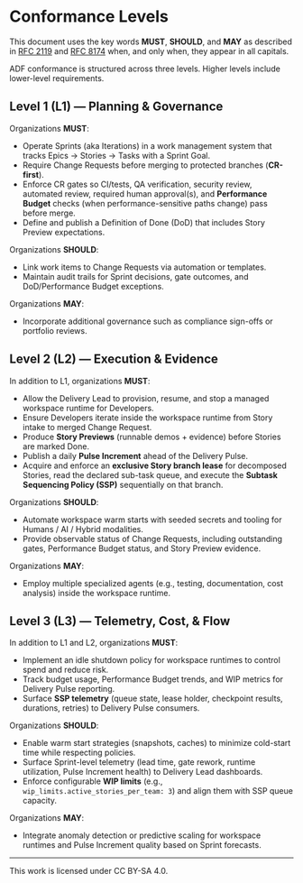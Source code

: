 # Conformance Levels

This document uses the key words **MUST**, **SHOULD**, and **MAY** as described in [RFC 2119](https://www.rfc-editor.org/rfc/rfc2119) and [RFC 8174](https://www.rfc-editor.org/rfc/rfc8174) when, and only when, they appear in all capitals.

ADF conformance is structured across three levels. Higher levels include lower-level requirements.

## Level 1 (L1) — Planning & Governance
Organizations **MUST**:
- Operate Sprints (aka Iterations) in a work management system that tracks Epics → Stories → Tasks with a Sprint Goal.
- Require Change Requests before merging to protected branches (**CR-first**).
- Enforce CR gates so CI/tests, QA verification, security review, automated review, required human approval(s), and **Performance Budget** checks (when performance-sensitive paths change) pass before merge.
- Define and publish a Definition of Done (DoD) that includes Story Preview expectations.

Organizations **SHOULD**:
- Link work items to Change Requests via automation or templates.
- Maintain audit trails for Sprint decisions, gate outcomes, and DoD/Performance Budget exceptions.

Organizations **MAY**:
- Incorporate additional governance such as compliance sign-offs or portfolio reviews.

## Level 2 (L2) — Execution & Evidence
In addition to L1, organizations **MUST**:
- Allow the Delivery Lead to provision, resume, and stop a managed workspace runtime for Developers.
- Ensure Developers iterate inside the workspace runtime from Story intake to merged Change Request.
- Produce **Story Previews** (runnable demos + evidence) before Stories are marked Done.
- Publish a daily **Pulse Increment** ahead of the Delivery Pulse.
- Acquire and enforce an **exclusive Story branch lease** for decomposed Stories, read the declared sub-task queue, and execute the **Subtask Sequencing Policy (SSP)** sequentially on that branch.

Organizations **SHOULD**:
- Automate workspace warm starts with seeded secrets and tooling for Humans / AI / Hybrid modalities.
- Provide observable status of Change Requests, including outstanding gates, Performance Budget status, and Story Preview evidence.

Organizations **MAY**:
- Employ multiple specialized agents (e.g., testing, documentation, cost analysis) inside the workspace runtime.

## Level 3 (L3) — Telemetry, Cost, & Flow
In addition to L1 and L2, organizations **MUST**:
- Implement an idle shutdown policy for workspace runtimes to control spend and reduce risk.
- Track budget usage, Performance Budget trends, and WIP metrics for Delivery Pulse reporting.
- Surface **SSP telemetry** (queue state, lease holder, checkpoint results, durations, retries) to Delivery Pulse consumers.

Organizations **SHOULD**:
- Enable warm start strategies (snapshots, caches) to minimize cold-start time while respecting policies.
- Surface Sprint-level telemetry (lead time, gate rework, runtime utilization, Pulse Increment health) to Delivery Lead dashboards.
- Enforce configurable **WIP limits** (e.g., `wip_limits.active_stories_per_team: 3`) and align them with SSP queue capacity.

Organizations **MAY**:
- Integrate anomaly detection or predictive scaling for workspace runtimes and Pulse Increment quality based on Sprint forecasts.

---

This work is licensed under CC BY-SA 4.0.
